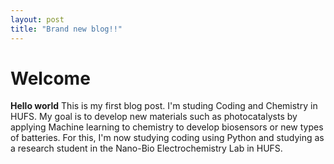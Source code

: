 ```yaml
---
layout: post
title: "Brand new blog!!"
---
```


# Welcome

**Hello world**
This is my first blog post.
I'm studing Coding and Chemistry in HUFS.
My goal is to develop new materials such as photocatalysts by applying Machine learning to chemistry
to develop biosensors or new types of batteries.
For this, I'm now studying coding using Python and
studying as a research student in the Nano-Bio Electrochemistry Lab in HUFS.
